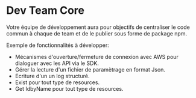 # Dev Team Core

Votre équipe de développement aura pour objectifs de centraliser le code commun à chaque de team et de le publier sous forme de package npm.

Exemple de fonctionnalités à développer:

* Mécanismes d'ouverture/fermeture de connexion avec AWS pour dialoguer avec les API via le SDK.
* Gérer la lecture d'un fichier de paramètrage en format Json.
* Ecriture d'un un log structuré.
* Exist pour tout type de resources.
* Get IdbyName pour tout type de resources.
